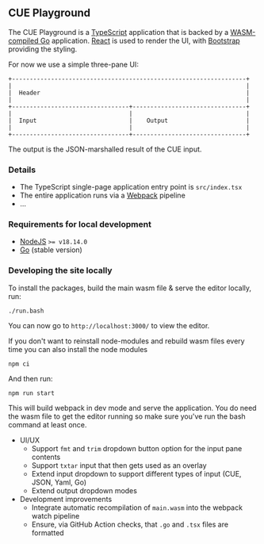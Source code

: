 ## CUE Playground

The CUE Playground is a [TypeScript](https://www.typescriptlang.org/) application that is backed by a [WASM-compiled
Go](https://github.com/golang/go/wiki/WebAssembly) application. [React](https://reactjs.org/) is used to render the UI,
with [Bootstrap](https://getbootstrap.com/) providing the styling.

For now we use a simple three-pane UI:

```
+------------------------------------------------------------------+
|                                                                  |
|  Header                                                          |
|                                                                  |
+---------------------------------+--------------------------------+
|                                 |                                |
|  Input                          |    Output                      |
|                                 |                                |
+---------------------------------+--------------------------------+
```

The output is the JSON-marshalled result of the CUE input.

### Details

* The TypeScript single-page application entry point is `src/index.tsx`
* The entire application runs via a [Webpack](https://webpack.js.org/) pipeline
* ...

### Requirements for local development

* [NodeJS](https://nodejs.org/) `>= v18.14.0`
* [Go](https://golang.org/dl/) (stable version)

### Developing the site locally
To install the packages, build the main wasm file & serve the editor locally, run:

```
./run.bash
```

You can now go to `http://localhost:3000/` to view the editor.

If you don't want to reinstall node-modules and rebuild wasm files every time you can also install the node modules

```
npm ci
```

And then run:

```
npm run start
```
This will build webpack in dev mode and serve the application.
You do need the wasm file to get the editor running so make sure you've run the bash command at least once.

* UI/UX
  * Support `fmt` and `trim` dropdown button option for the input pane contents
  * Support `txtar` input that then gets used as an overlay
  * Extend input dropdown to support different types of input (CUE, JSON, Yaml, Go)
  * Extend output dropdown modes
* Development improvements
  * Integrate automatic recompilation of `main.wasm` into the webpack watch pipeline
  * Ensure, via GitHub Action checks, that `.go` and `.tsx` files are formatted
